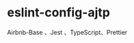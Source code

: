 # eslint-config-ajtp
[travis-image]:(https://travis-ci.com/yelingfeng/eslint-config-airbnbPrettierTs.svg?branch=master)
Airbnb-Base 、Jest 、TypeScript、Prettier
